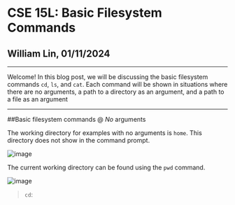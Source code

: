 # CSE 15L: Basic Filesystem Commands
## William Lin, 01/11/2024
---

Welcome! In this blog post, we will be discussing the basic filesystem commands `cd`, `ls`, and `cat`. Each command will be shown in situations where there are no arguments, a path to a directory as an argument, and a path to a file as an argument

---
##Basic filesystem commands @ *No* arguments

The working directory for examples with no arguments is `home`. This directory does not show in the command prompt. 

![image](https://github.com/williamlinplayzlegitpiano/15Llabreportone/assets/55766910/9019e21b-8f86-4620-b524-a8e37f85ce5a)

The current working directory can be found using the `pwd` command.

![image](https://github.com/williamlinplayzlegitpiano/15Llabreportone/assets/55766910/9019e21b-8f86-4620-b524-a8e37f85ce5a)

>`cd`:

  


